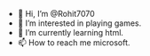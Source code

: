 - 👋 Hi, I’m @Rohit7070
- 👀 I’m interested in playing games. 
- 🌱 I’m currently learning html. 
- 📫 How to reach me microsoft. 

<!---
Rohit7070/Rohit7070 is a ✨ special ✨ repository because its `README.md` (this file) appears on your GitHub profile.
You can click the Preview link to take a look at your changes.
--->
